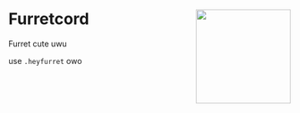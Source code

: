<div>
  <img src='https://axolotl.club/drUhrFjh.png?key=HailTheAxolotl6YHBhJO' height='169' align='right'/>
  <h1>Furretcord</h1>
  <p>Furret cute uwu</p>
  <p>use <code>.heyfurret</code> owo</p>
</div>
